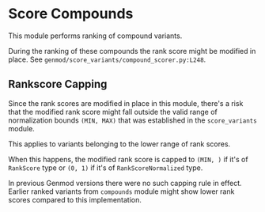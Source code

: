 # Score Compounds

This module performs ranking of compound variants.

During the ranking of these compounds the rank score might be modified in place.
See `genmod/score_variants/compound_scorer.py:L248`.

## Rankscore Capping
Since the rank scores are modified in place in this module, there's a risk
that the modified rank score might fall outside the valid range of normalization
bounds `(MIN, MAX)` that was established in the `score_variants` module.

This applies to variants belonging to the lower range of rank scores.

When this happens, the modified rank score is capped to  `(MIN, )` if it's of `RankScore` type
or `(0, 1)` if it's of `RankScoreNormalized` type.

In previous Genmod versions there were no such capping rule in effect.
Earlier ranked variants from `compounds` module might show lower rank
scores compared to this implementation.